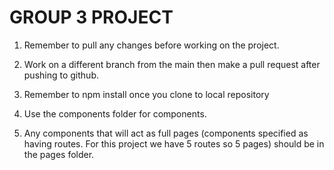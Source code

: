 # GROUP 3 PROJECT

1. Remember to pull any changes before working on the project.

2. Work on a different branch from the main then make a pull request after pushing to github.

3. Remember to npm install once you clone to local repository

4. Use the components folder for components.

5. Any components that will act as full pages (components specified as having routes. For this project we have 5 routes so 5 pages) should be in the pages folder.
